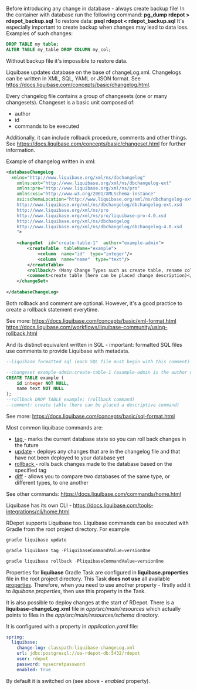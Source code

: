 Before introducing any change in database - always create backup file! In the container with database run the following command:
**pg_dump rdepot > rdepot_backup.sql**
To restore data:
**psql rdepot < rdepot_backup.sql**
It's especially important to create backup when changes may lead to data loss.
Examples of such changes:
```sql
DROP TABLE my table;
ALTER TABLE my_table DROP COLUMN my_col;
```
Without backup file it's impossible to restore data.

Liquibase updates database on the base of changeLog.xml. Changelogs can be written in XML, SQL, YAML or JSON format. 
See https://docs.liquibase.com/concepts/basic/changelog.html.

Every changelog file contains a group of changesets (one or many changesets).
Changeset is a basic unit composed of:
- author
- id
- commands to be executed

Additionally, it can include rollback procedure, comments and other things. 
See https://docs.liquibase.com/concepts/basic/changeset.html for further information.

Example of changelog written in xml:

```xml
<databaseChangeLog 
  xmlns="http://www.liquibase.org/xml/ns/dbchangelog" 
    xmlns:ext="http://www.liquibase.org/xml/ns/dbchangelog-ext" 
    xmlns:pro="http://www.liquibase.org/xml/ns/pro" 
    xmlns:xsi="http://www.w3.org/2001/XMLSchema-instance" 
    xsi:schemaLocation="http://www.liquibase.org/xml/ns/dbchangelog-ext 
    http://www.liquibase.org/xml/ns/dbchangelog/dbchangelog-ext.xsd 
    http://www.liquibase.org/xml/ns/pro 
    http://www.liquibase.org/xml/ns/pro/liquibase-pro-4.0.xsd 
    http://www.liquibase.org/xml/ns/dbchangelog 
    http://www.liquibase.org/xml/ns/dbchangelog/dbchangelog-4.0.xsd
    ">
    
    <changeSet  id="create-table-1"  author="example-admin">  
        <createTable  tableName="example">  
            <column  name="id"  type="integer"/>  
            <column  name="name"  type="text"/>  
        </createTable>
        <rollback/> (Many Change Types such as create table, rename column, and add column can automatically create rollback statements.)
        <comment>create table (here can be placed change description)</comment> 
    </changeSet>
    
</databaseChangeLog>
```
Both rollback and comment are optional. However, it's a good practice to create a rollback statement everytime.

See more: https://docs.liquibase.com/concepts/basic/xml-format.html
https://docs.liquibase.com/workflows/liquibase-community/using-rollback.html

And its distinct equivalent written in SQL - important: formatted SQL files use comments to provide Liquibase with metadata.
```sql
--liquibase formatted sql (each SQL file must begin with this comment)

--changeset example-admin:create-table-1 (example-admin is the author of this changeset and create-table-1 is the id)
CREATE TABLE example (
	id integer NOT NULL,
    name text NOT NULL
);    
--rollback DROP TABLE example; (rollback command)
--comment: create table (here can be placed a descriptive command)
```
See more: https://docs.liquibase.com/concepts/basic/sql-format.html

Most common liquibase commands are:
- [tag <tag>](https://docs.liquibase.com/commands/community/tag.html) - marks the current database state so you can roll back changes in the future
- [update](https://docs.liquibase.com/commands/community/update.html) - deploys any changes that are in the changelog file and that have not been deployed to your database yet
- [rollback <tag>](https://docs.liquibase.com/commands/community/rollbackbytag.html) - rolls back changes made to the database based on the specified tag
- [diff](https://docs.liquibase.com/commands/community/diff.html) - allows you to compare two databases of the same type, or different types, to one another

See other commands: https://docs.liquibase.com/commands/home.html

Liquibase has its own CLI - https://docs.liquibase.com/tools-integrations/cli/home.html

RDepot supports Liquibase too. 
Liquibase commands can be executed with Gradle from the root project directory. 
For example:
```groovy
gradle liquibase update 
```
```groovy
gradle liquibase tag -PliquibaseCommandValue=versionOne
```
```groovy
gradle liquibase rollback -PliquibaseCommandValue=versionOne 
```
Properties for **liquibase** Gradle Task are configured in **liquibase.properties** file in the root project directory.
This Task **does not use** all available [properties](https://docs.liquibase.com/workflows/liquibase-community/creating-config-properties.html). Therefore, when you need to use another property - firstly add it to *liquibase.properties*, then use this property in the Task.

It is also possible to deploy changes at the start of RDepot. There is a **liquibase-changeLog.xml** file in *app/src/main/resources* which actually points to files in the *app/src/main/resources/schema* directory. 

It is configured with a property in *application.yaml* file:
```yaml
spring:
  liquibase:
    change-log: classpath:liquibase-changeLog.xml
    url: jdbc:postgresql://oa-rdepot-db:5432/rdepot
    user: rdepot
    password: mysecretpassword
    enabled: true
```
By default it is switched on (see above - *enabled* property).
